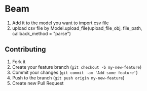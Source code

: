 # Beam

1. Add it to the model you want to import csv file
2. upload csv file by Model.upload_file(upload_file_obj, file_path, callback_method = "parse")

## Contributing

1. Fork it
2. Create your feature branch (`git checkout -b my-new-feature`)
3. Commit your changes (`git commit -am 'Add some feature'`)
4. Push to the branch (`git push origin my-new-feature`)
5. Create new Pull Request



